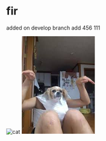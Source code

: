 # fir

added on develop branch 
add 456 111

![cat](https://i.imgur.com/MwIqpS8.jpeg)
![dog](dog.jpg)